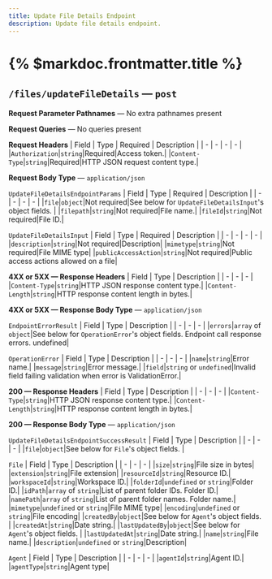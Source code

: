 ```yaml
---
title: Update File Details Endpoint
description: Update file details endpoint.
---
```


# {% $markdoc.frontmatter.title %}
## `/files/updateFileDetails` — `post`
**Request Parameter Pathnames** — No extra pathnames present

**Request Queries** — No queries present

**Request Headers**
| Field | Type | Required | Description |
| - | - | - | - |
|`Authorization`|`string`|Required|Access token.|
|`Content-Type`|`string`|Required|HTTP JSON request content type.|

**Request Body Type** — `application/json`

`UpdateFileDetailsEndpointParams`
| Field | Type | Required | Description |
| - | - | - | - |
|`file`|`object`|Not required|See below for `UpdateFileDetailsInput`'s object fields. |
|`filepath`|`string`|Not required|File name.|
|`fileId`|`string`|Not required|File ID.|

`UpdateFileDetailsInput`
| Field | Type | Required | Description |
| - | - | - | - |
|`description`|`string`|Not required|Description|
|`mimetype`|`string`|Not required|File MIME type|
|`publicAccessAction`|`string`|Not required|Public access actions allowed on a file|

**4XX or 5XX  —  Response Headers**
| Field | Type | Description |
| - | - | - |
|`Content-Type`|`string`|HTTP JSON response content type.|
|`Content-Length`|`string`|HTTP response content length in bytes.|

**4XX or 5XX  —  Response Body Type** — `application/json`

`EndpointErrorResult`
| Field | Type | Description |
| - | - | - |
|`errors`|`array` of `object`|See below for `OperationError`'s object fields. Endpoint call response errors. undefined|

`OperationError`
| Field | Type | Description |
| - | - | - |
|`name`|`string`|Error name.|
|`message`|`string`|Error message.|
|`field`|`string` or `undefined`|Invalid field failing validation when error is ValidationError.|

**200  —  Response Headers**
| Field | Type | Description |
| - | - | - |
|`Content-Type`|`string`|HTTP JSON response content type.|
|`Content-Length`|`string`|HTTP response content length in bytes.|

**200  —  Response Body Type** — `application/json`

`UpdateFileDetailsEndpointSuccessResult`
| Field | Type | Description |
| - | - | - |
|`file`|`object`|See below for `File`'s object fields. |

`File`
| Field | Type | Description |
| - | - | - |
|`size`|`string`|File size in bytes|
|`extension`|`string`|File extension|
|`resourceId`|`string`|Resource ID.|
|`workspaceId`|`string`|Workspace ID.|
|`folderId`|`undefined` or `string`|Folder ID.|
|`idPath`|`array` of `string`|List of parent folder IDs. Folder ID.|
|`namePath`|`array` of `string`|List of parent folder names. Folder name.|
|`mimetype`|`undefined` or `string`|File MIME type|
|`encoding`|`undefined` or `string`|File encoding|
|`createdBy`|`object`|See below for `Agent`'s object fields. |
|`createdAt`|`string`|Date string.|
|`lastUpdatedBy`|`object`|See below for `Agent`'s object fields. |
|`lastUpdatedAt`|`string`|Date string.|
|`name`|`string`|File name.|
|`description`|`undefined` or `string`|Description|

`Agent`
| Field | Type | Description |
| - | - | - |
|`agentId`|`string`|Agent ID.|
|`agentType`|`string`|Agent type|


